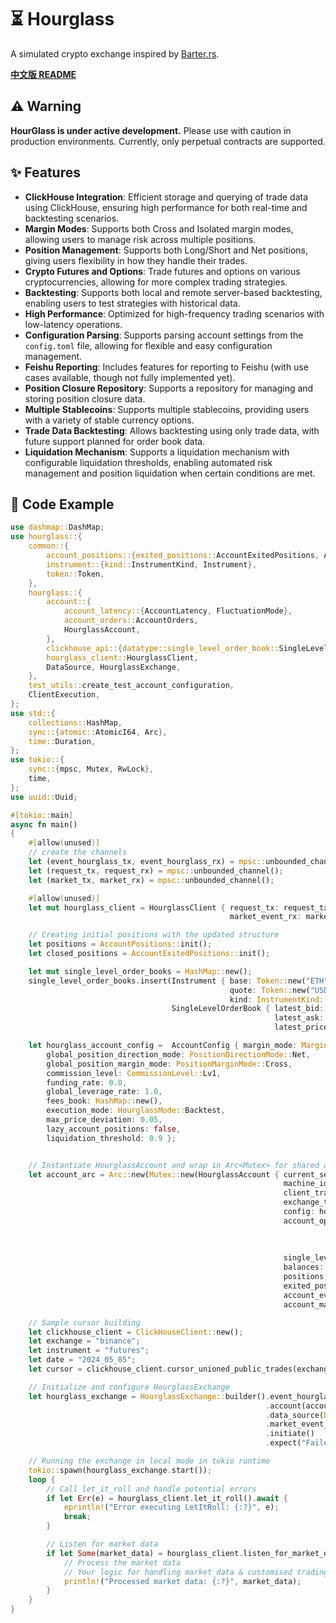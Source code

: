 # ⏳ Hourglass

A simulated crypto exchange inspired by [Barter.rs](https://github.com/barter-rs/barter-rs).

[**中文版 README**](https://github.com/arthur19q3/Hourglass/blob/master/README_CN.md)

## ⚠️ Warning

**HourGlass is under active development.** Please use with caution in production environments. Currently, only perpetual contracts are supported.

## ✨ Features

- **ClickHouse Integration**: Efficient storage and querying of trade data using ClickHouse, ensuring high performance for both real-time and backtesting scenarios.
- **Margin Modes**: Supports both Cross and Isolated margin modes, allowing users to manage risk across multiple positions.
- **Position Management**: Supports both Long/Short and Net positions, giving users flexibility in how they handle their trades.
- **Crypto Futures and Options**: Trade futures and options on various cryptocurrencies, allowing for more complex trading strategies.
- **Backtesting**: Supports both local and remote server-based backtesting, enabling users to test strategies with historical data.
- **High Performance**: Optimized for high-frequency trading scenarios with low-latency operations.
- **Configuration Parsing**: Supports parsing account settings from the `config.toml` file, allowing for flexible and easy configuration management.
- **Feishu Reporting**: Includes features for reporting to Feishu (with use cases available, though not fully implemented yet).
- **Position Closure Repository**: Supports a repository for managing and storing position closure data.
- **Multiple Stablecoins**: Supports multiple stablecoins, providing users with a variety of stable currency options.
- **Trade Data Backtesting**: Allows backtesting using only trade data, with future support planned for order book data.
- **Liquidation Mechanism**: Supports a liquidation mechanism with configurable liquidation thresholds, enabling automated risk management and position liquidation when certain conditions are met.



## 📜 Code Example

```rust
use dashmap::DashMap;
use hourglass::{
    common::{
        account_positions::{exited_positions::AccountExitedPositions, AccountPositions},
        instrument::{kind::InstrumentKind, Instrument},
        token::Token,
    },
    hourglass::{
        account::{
            account_latency::{AccountLatency, FluctuationMode},
            account_orders::AccountOrders,
            HourglassAccount,
        },
        clickhouse_api::{datatype::single_level_order_book::SingleLevelOrderBook, queries_operations::ClickHouseClient},
        hourglass_client::HourglassClient,
        DataSource, HourglassExchange,
    },
    test_utils::create_test_account_configuration,
    ClientExecution,
};
use std::{
    collections::HashMap,
    sync::{atomic::AtomicI64, Arc},
    time::Duration,
};
use tokio::{
    sync::{mpsc, Mutex, RwLock},
    time,
};
use uuid::Uuid;

#[tokio::main]
async fn main()
{
    #[allow(unused)]
    // create the channels
    let (event_hourglass_tx, event_hourglass_rx) = mpsc::unbounded_channel();
    let (request_tx, request_rx) = mpsc::unbounded_channel();
    let (market_tx, market_rx) = mpsc::unbounded_channel();

    #[allow(unused)]
    let mut hourglass_client = HourglassClient { request_tx: request_tx.clone(),
                                                 market_event_rx: market_rx };

    // Creating initial positions with the updated structure
    let positions = AccountPositions::init();
    let closed_positions = AccountExitedPositions::init();

    let mut single_level_order_books = HashMap::new();
    single_level_order_books.insert(Instrument { base: Token::new("ETH".to_string()),
                                                 quote: Token::new("USDT".to_string()),
                                                 kind: InstrumentKind::Perpetual },
                                    SingleLevelOrderBook { latest_bid: 16305.0,
                                                           latest_ask: 16499.0,
                                                           latest_price: 0.0 });

    let hourglass_account_config =  AccountConfig { margin_mode: MarginMode::SingleCurrencyMargin,
        global_position_direction_mode: PositionDirectionMode::Net,
        global_position_margin_mode: PositionMarginMode::Cross,
        commission_level: CommissionLevel::Lv1,
        funding_rate: 0.0,
        global_leverage_rate: 1.0,
        fees_book: HashMap::new(),
        execution_mode: HourglassMode::Backtest,
        max_price_deviation: 0.05,
        lazy_account_positions: false,
        liquidation_threshold: 0.9 };


    // Instantiate HourglassAccount and wrap in Arc<Mutex> for shared access
    let account_arc = Arc::new(Mutex::new(HourglassAccount { current_session: Uuid::new_v4(),
                                                             machine_id: 0,
                                                             client_trade_counter: 0.into(),
                                                             exchange_timestamp: AtomicI64::new(1234567),
                                                             config: hourglass_account_config,
                                                             account_open_book: Arc::new(RwLock::new(AccountOrders::new(0, vec![], AccountLatency { fluctuation_mode: FluctuationMode::Sine,
                                                                                                                                                    maximum: 100,
                                                                                                                                                    minimum: 2,
                                                                                                                                                    current_value: 0 }).await)),
                                                             single_level_order_book: Arc::new(Mutex::new(single_level_order_books)),
                                                             balances: DashMap::new(),
                                                             positions,
                                                             exited_positions: closed_positions,
                                                             account_event_tx: event_hourglass_tx,
                                                             account_margin: Arc::new(Default::default()) }));

    // Sample cursor building
    let clickhouse_client = ClickHouseClient::new();
    let exchange = "binance";
    let instrument = "futures";
    let date = "2024_05_05";
    let cursor = clickhouse_client.cursor_unioned_public_trades(exchange, instrument, date).await.unwrap();

    // Initialize and configure HourglassExchange
    let hourglass_exchange = HourglassExchange::builder().event_hourglass_rx(request_rx)
                                                         .account(account_arc.clone())
                                                         .data_source(DataSource::Backtest(cursor))
                                                         .market_event_tx(market_tx)
                                                         .initiate()
                                                         .expect("Failed to build HourglassExchange");

    // Running the exchange in local mode in tokio runtime
    tokio::spawn(hourglass_exchange.start());
    loop {
        // Call let_it_roll and handle potential errors
        if let Err(e) = hourglass_client.let_it_roll().await {
            eprintln!("Error executing LetItRoll: {:?}", e);
            break;
        }

        // Listen for market data
        if let Some(market_data) = hourglass_client.listen_for_market_data().await {
            // Process the market data
            // Your logic for handling market_data & customised trading strategy goes here
            println!("Processed market data: {:?}", market_data);
        }
    }
}
